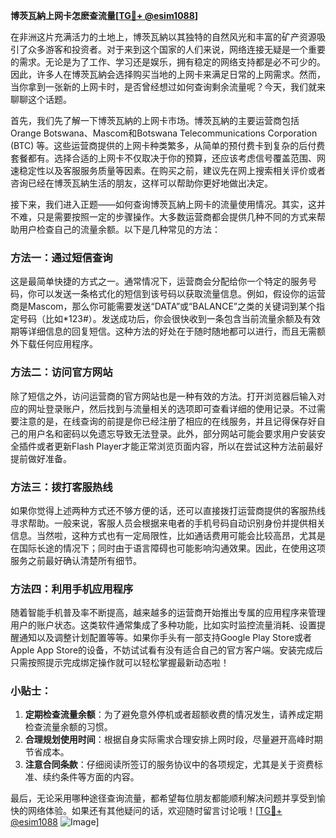 **博茨瓦納上网卡怎麽查流量[[TG💪+ @esim1088](https://t.me/s/esim1088)]**

在非洲这片充满活力的土地上，博茨瓦納以其独特的自然风光和丰富的矿产资源吸引了众多游客和投资者。对于来到这个国家的人们来说，网络连接无疑是一个重要的需求。无论是为了工作、学习还是娱乐，拥有稳定的网络支持都是必不可少的。因此，许多人在博茨瓦納会选择购买当地的上网卡来满足日常的上网需求。然而，当你拿到一张新的上网卡时，是否曾经想过如何查询剩余流量呢？今天，我们就来聊聊这个话题。

首先，我们先了解一下博茨瓦納的上网卡市场。博茨瓦納的主要运营商包括Orange Botswana、Mascom和Botswana Telecommunications Corporation (BTC) 等。这些运营商提供的上网卡种类繁多，从简单的预付费卡到复杂的后付费套餐都有。选择合适的上网卡不仅取决于你的预算，还应该考虑信号覆盖范围、网速稳定性以及客服服务质量等因素。在购买之前，建议先在网上搜索相关评价或者咨询已经在博茨瓦納生活的朋友，这样可以帮助你更好地做出决定。

接下来，我们进入正题——如何查询博茨瓦納上网卡的流量使用情况。其实，这并不难，只是需要按照一定的步骤操作。大多数运营商都会提供几种不同的方式来帮助用户检查自己的流量余额。以下是几种常见的方法：

### 方法一：通过短信查询
这是最简单快捷的方式之一。通常情况下，运营商会分配给你一个特定的服务号码，你可以发送一条格式化的短信到该号码以获取流量信息。例如，假设你的运营商是Mascom，那么你可能需要发送“DATA”或“BALANCE”之类的关键词到某个指定号码（比如*123#）。发送成功后，你会很快收到一条包含当前流量余额及有效期等详细信息的回复短信。这种方法的好处在于随时随地都可以进行，而且无需额外下载任何应用程序。

### 方法二：访问官方网站
除了短信之外，访问运营商的官方网站也是一种有效的方法。打开浏览器后输入对应的网址登录账户，然后找到与流量相关的选项即可查看详细的使用记录。不过需要注意的是，在线查询的前提是你已经注册了相应的在线服务，并且记得保存好自己的用户名和密码以免遗忘导致无法登录。此外，部分网站可能会要求用户安装安全插件或者更新Flash Player才能正常浏览页面内容，所以在尝试这种方法前最好提前做好准备。

### 方法三：拨打客服热线
如果你觉得上述两种方式还不够方便的话，还可以直接拨打运营商提供的客服热线寻求帮助。一般来说，客服人员会根据来电者的手机号码自动识别身份并提供相关信息。当然啦，这种方式也有一定局限性，比如通话费用可能会比较高昂，尤其是在国际长途的情况下；同时由于语言障碍也可能影响沟通效果。因此，在使用这项服务之前最好确认清楚所有细节。

### 方法四：利用手机应用程序
随着智能手机普及率不断提高，越来越多的运营商开始推出专属的应用程序来管理用户的账户状态。这类软件通常集成了多种功能，比如实时监控流量消耗、设置提醒通知以及调整计划配置等等。如果你手头有一部支持Google Play Store或者Apple App Store的设备，不妨试试看有没有适合自己的官方客户端。安装完成后只需按照提示完成绑定操作就可以轻松掌握最新动态啦！

### 小贴士：
1. **定期检查流量余额**：为了避免意外停机或者超额收费的情况发生，请养成定期检查流量余额的习惯。
2. **合理规划使用时间**：根据自身实际需求合理安排上网时段，尽量避开高峰时期节省成本。
3. **注意合同条款**：仔细阅读所签订的服务协议中的各项规定，尤其是关于资费标准、续约条件等方面的内容。

最后，无论采用哪种途径查询流量，都希望每位朋友都能顺利解决问题并享受到愉快的网络体验。如果还有其他疑问的话，欢迎随时留言讨论哦！[[TG💪+ @esim1088](https://t.me/s/esim1088) ![Image](https://i.postimg.cc/4NQfJmqS/Snipaste-2025-05-13-00-14-12.png)]